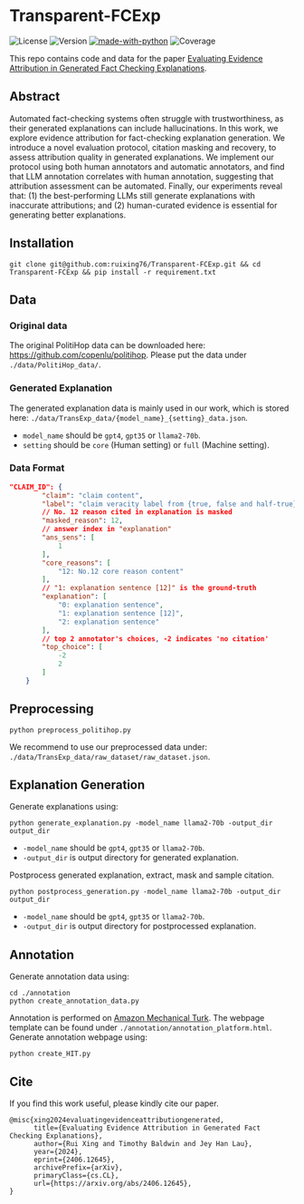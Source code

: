 # Transparent-FCExp

![License](https://img.shields.io/badge/license-MIT-blue)
![Version](https://img.shields.io/badge/version-1.0.0-blue)
[![made-with-python](https://img.shields.io/badge/Made%20with-Python-red.svg)](#python)
![Coverage](https://img.shields.io/badge/coverage-80%25-brightgreen)


This repo contains code and data for the paper [Evaluating Evidence Attribution in Generated Fact Checking Explanations](https://arxiv.org/abs/2406.12645).

## Abstract
Automated fact-checking systems often struggle with trustworthiness, as their generated explanations can include hallucinations. In this work, we explore evidence attribution for fact-checking explanation generation. We introduce a novel evaluation protocol, citation masking and recovery, to assess attribution quality in generated explanations. We implement our protocol using both human annotators and automatic annotators, and find that LLM annotation correlates with human annotation, suggesting that attribution assessment can be automated. Finally, our experiments reveal that: (1) the best-performing LLMs still generate explanations with inaccurate attributions; and (2) human-curated evidence is essential for generating better explanations.
## Installation
```
git clone git@github.com:ruixing76/Transparent-FCExp.git && cd Transparent-FCExp && pip install -r requirement.txt
```

## Data
### Original data
The original PolitiHop data can be downloaded here: https://github.com/copenlu/politihop. Please put the data under `./data/PolitiHop_data/`.

### Generated Explanation
The generated explanation data is mainly used in our work, which is stored here: `./data/TransExp_data/{model_name}_{setting}_data.json`.

- `model_name` should be `gpt4`, `gpt35` or `llama2-70b`.
- `setting` should be `core` (Human setting) or `full` (Machine setting).

### Data Format
```json
"CLAIM_ID": {
        "claim": "claim content",
        "label": "claim veracity label from {true, false and half-true}",
        // No. 12 reason cited in explanation is masked
        "masked_reason": 12,
        // answer index in "explanation"
        "ans_sens": [
            1 
        ],
        "core_reasons": [
            "12: No.12 core reason content"
        ],
        // "1: explanation sentence [12]" is the ground-truth
        "explanation": [
            "0: explanation sentence",
            "1: explanation sentence [12]",
            "2: explanation sentence"
        ],
        // top 2 annotator's choices, -2 indicates 'no citation'
        "top_choice": [
            -2
            2
        ]
    }
```

## Preprocessing
```
python preprocess_politihop.py
```
We recommend to use our preprocessed data under: `./data/TransExp_data/raw_dataset/raw_dataset.json`.

## Explanation Generation
Generate explanations using:
```
python generate_explanation.py -model_name llama2-70b -output_dir output_dir
```
- `-model_name` should be `gpt4`, `gpt35` or `llama2-70b`.
- `-output_dir` is output directory for generated explanation.

Postprocess generated explanation, extract, mask and sample citation.
```
python postprocess_generation.py -model_name llama2-70b -output_dir output_dir
```
- `-model_name` should be `gpt4`, `gpt35` or `llama2-70b`.
- `-output_dir` is output directory for postprocessed explanation.

## Annotation
Generate annotation data using:
```
cd ./annotation
python create_annotation_data.py
```

Annotation is performed on [Amazon Mechanical Turk](https://www.mturk.com/). The webpage template can be found under `./annotation/annotation_platform.html`. Generate annotation webpage using:
```
python create_HIT.py
```

## Cite
If you find this work useful, please kindly cite our paper.
```
@misc{xing2024evaluatingevidenceattributiongenerated,
      title={Evaluating Evidence Attribution in Generated Fact Checking Explanations}, 
      author={Rui Xing and Timothy Baldwin and Jey Han Lau},
      year={2024},
      eprint={2406.12645},
      archivePrefix={arXiv},
      primaryClass={cs.CL},
      url={https://arxiv.org/abs/2406.12645}, 
}
```
